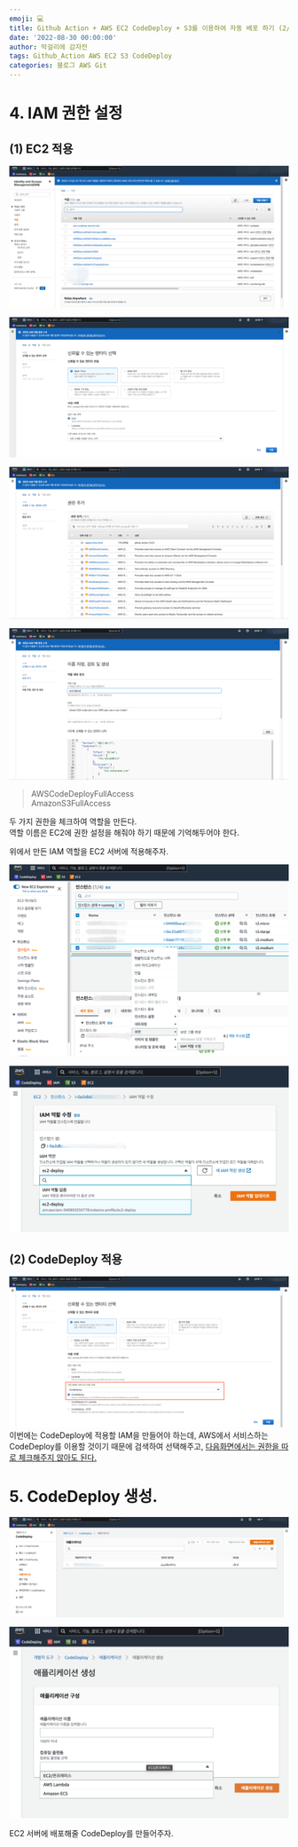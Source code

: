 ```yaml
---
emoji: 💻
title: Github Action + AWS EC2 CodeDeploy + S3를 이용하여 자동 배포 하기 (2/2)
date: '2022-08-30 00:00:00'
author: 막걸리에 감자전
tags: Github_Action AWS EC2 S3 CodeDeploy
categories: 블로그 AWS Git
---
```


# 4. IAM 권한 설정
## (1) EC2 적용
![aws-003-1.png](aws-003-1.png)

![aws-003-2.png](aws-003-2.png)

![aws-003-3.png](aws-003-3.png)

![aws-003-4.png](aws-003-4.png)

> AWSCodeDeployFullAccess  
> AmazonS3FullAccess

두 가지 권한을 체크하여 역할을 만든다.  
역할 이름은 EC2에 권한 설정을 해줘야 하기 때문에 기억해두어야 한다.

위에서 만든 IAM 역할을 EC2 서버에 적용해주자.  

![aws-003-5.png](aws-003-5.png)

![aws-003-6.png](aws-003-6.png)


## (2) CodeDeploy 적용
![aws-003-7.png](aws-003-7.png)
이번에는 CodeDeploy에 적용할 IAM을 만들어야 하는데, AWS에서 서비스하는 CodeDeploy를 이용할 것이기 때문에 검색하여 선택해주고, <u>다음화면에서는 권한을 따로 체크해주지 않아도 된다.</u>

# 5. CodeDeploy 생성.
![aws-003-8.png](aws-003-8.png)

![aws-003-9.png](aws-003-9.png)

EC2 서버에 배포해줄 CodeDeploy를 만들어주자.

